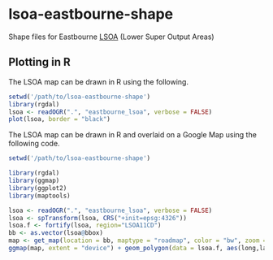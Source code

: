# lsoa-eastbourne-shape
Shape files for Eastbourne [LSOA](http://webarchive.nationalarchives.gov.uk/20160105160709/http://www.ons.gov.uk/ons/guide-method/geography/beginner-s-guide/census/super-output-areas--soas-/index.html) (Lower Super Output Areas)

## Plotting in R

The LSOA map can be drawn in R using the following.

```r
setwd('/path/to/lsoa-eastbourne-shape')
library(rgdal)
lsoa <- readOGR(".", "eastbourne_lsoa", verbose = FALSE)
plot(lsoa, border = "black")
```

The LSOA map can be drawn in R and overlaid on a Google Map using the following code.

```r
setwd('/path/to/lsoa-eastbourne-shape')

library(rgdal)
library(ggmap)
library(ggplot2)
library(maptools)

lsoa <- readOGR(".", "eastbourne_lsoa", verbose = FALSE)
lsoa <- spTransform(lsoa, CRS("+init=epsg:4326"))
lsoa.f <- fortify(lsoa, region="LSOA11CD")
bb <- as.vector(lsoa@bbox)
map <- get_map(location = bb, maptype = "roadmap", color = "bw", zoom = 12)
ggmap(map, extent = "device") + geom_polygon(data = lsoa.f, aes(long,lat, group=group), colour = "black", size = 0.2, fill = NA)
```
